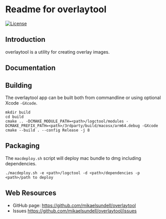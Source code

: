Readme for overlaytool
==================

[![License](https://img.shields.io/badge/license-BSD%203--Clause-blue.svg?style=flat-square)](https://github.com/mikaelsundell/logctool/blob/master/README.md)

Introduction
------------

overlaytool is a utility for creating overlay images.

Documentation
-------------

Building
--------

The overlaytool app can be built both from commandline or using optional Xcode `-GXcode`.

```shell
mkdir build
cd build
cmake .. -DCMAKE_MODULE_PATH=<path>/logctool/modules -DCMAKE_PREFIX_PATH=<path>/3rdparty/build/macosx/arm64.debug -GXcode
cmake --build . --config Release -j 8
```

Packaging
---------

The `macdeploy.sh` script will deploy mac bundle to dmg including dependencies.

```shell
./macdeploy.sh -e <path>/logctool -d <path>/dependencies -p <path>/path to deploy
```

Web Resources
-------------

* GitHub page:        https://github.com/mikaelsundell/overlaytool
* Issues              https://github.com/mikaelsundell/overlaytool/issues

